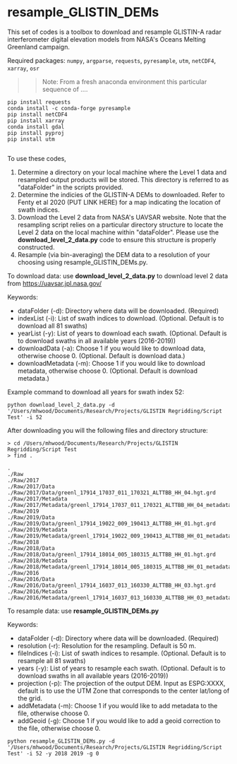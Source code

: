 # resample_GLISTIN_DEMs
This set of codes is a toolbox to download and resample GLISTIN-A radar interferometer digital elevation models from NASA's Oceans Melting Greenland campaign. 

Required packages: ```numpy```, ```argparse```, ```requests```, ```pyresample```, ```utm```, ```netCDF4```, ```xarray```, ```osr```

>> Note: From a fresh anaconda environment this particular sequence of  ....
```
pip install requests
conda install -c conda-forge pyresample
pip install netCDF4
pip install xarray
conda install gdal
pip install pyproj
pip install utm


```


To use these codes,
1. Determine a directory on your local machine where the Level 1 data and resampled output products will be stored. This directory is referred to as "dataFolder" in the scripts provided.
2. Determine the indicies of the GLISTIN-A DEMs to downloaded. Refer to Fenty et al 2020 (PUT LINK HERE) for a map indicating the location of swath indices.
3. Download the Level 2 data from NASA's UAVSAR website. Note that the resampling script relies on a particular directory structure to locate the Level 2 data on the local machine within "dataFolder". Please use the **download_level_2_data.py** code to ensure this structure is properly constructed.
4. Resample (via bin-averaging) the DEM data to a resolution of your choosing using resample_GLISTIN_DEMs.py.



To download data: use **download_level_2_data.py** to download level 2 data from https://uavsar.jpl.nasa.gov/

Keywords:
- dataFolder (-d): Directory where data will be downloaded. (Required)
- indexList (-i): List of swath indices to download. (Optional. Default is to download all 81 swaths)
- yearList (-y): List of years to download each swath. (Optional. Default is to download swaths in all available years (2016-2019))
- downloadData (-a): Choose 1 if you would like to download data, otherwise choose 0. (Optional. Default is download data.)
- downloadMetadata (-m): Choose 1 if you would like to download metadata, otherwise choose 0. (Optional. Default is download metadata.)

Example command to download all years for swath index 52:
```
python download_level_2_data.py -d '/Users/mhwood/Documents/Research/Projects/GLISTIN Regridding/Script Test' -i 52 
```

After downloading you will the following files and directory structure:
```
> cd /Users/mhwood/Documents/Research/Projects/GLISTIN Regridding/Script Test
> find .

.
./Raw
./Raw/2017
./Raw/2017/Data
./Raw/2017/Data/greenl_17914_17037_011_170321_ALTTBB_HH_04.hgt.grd
./Raw/2017/Metadata
./Raw/2017/Metadata/greenl_17914_17037_011_170321_ALTTBB_HH_04_metadata.txt
./Raw/2019
./Raw/2019/Data
./Raw/2019/Data/greenl_17914_19022_009_190413_ALTTBB_HH_01.hgt.grd
./Raw/2019/Metadata
./Raw/2019/Metadata/greenl_17914_19022_009_190413_ALTTBB_HH_01_metadata.txt
./Raw/2018
./Raw/2018/Data
./Raw/2018/Data/greenl_17914_18014_005_180315_ALTTBB_HH_01.hgt.grd
./Raw/2018/Metadata
./Raw/2018/Metadata/greenl_17914_18014_005_180315_ALTTBB_HH_01_metadata.txt
./Raw/2016
./Raw/2016/Data
./Raw/2016/Data/greenl_17914_16037_013_160330_ALTTBB_HH_03.hgt.grd
./Raw/2016/Metadata
./Raw/2016/Metadata/greenl_17914_16037_013_160330_ALTTBB_HH_03_metadata.txt

```


To resample data: use **resample_GLISTIN_DEMs.py**

Keywords:
- dataFolder (-d): Directory where data will be downloaded. (Required)
- resolution (-r): Resolution for the resampling. Default is 50 m.
- fileIndices (-i): List of swath indices to resample. (Optional. Default is to resample all 81 swaths)
- years (-y): List of years to resample each swath. (Optional. Default is to download swaths in all available years (2016-2019))
- projection (-p): The projection of the output DEM. Input as ESPG:XXXX, default is to use the UTM Zone that corresponds to the center lat/long of the grid.
- addMetadata (-m): Choose 1 if you would like to add metadata to the file, otherwise choose 0.
- addGeoid (-g): Choose 1 if you would like to add a geoid correction to the file, otherwise choose 0.

```
python resample_GLISTIN_DEMs.py -d '/Users/mhwood/Documents/Research/Projects/GLISTIN Regridding/Script Test' -i 52 -y 2018 2019 -g 0
```
